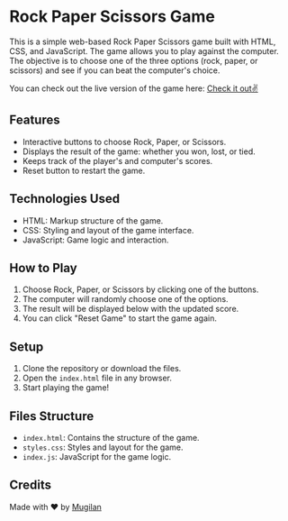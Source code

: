 # Rock Paper Scissors Game

This is a simple web-based Rock Paper Scissors game built with HTML, CSS, and JavaScript. The game allows you to play against the computer. The objective is to choose one of the three options (rock, paper, or scissors) and see if you can beat the computer's choice.

You can check out the live version of the game here: [Check it out✌️](https://rockpaperscissormugilan.netlify.app)

## Features

- Interactive buttons to choose Rock, Paper, or Scissors.
- Displays the result of the game: whether you won, lost, or tied.
- Keeps track of the player's and computer's scores.
- Reset button to restart the game.

## Technologies Used

- HTML: Markup structure of the game.
- CSS: Styling and layout of the game interface.
- JavaScript: Game logic and interaction.

## How to Play

1. Choose Rock, Paper, or Scissors by clicking one of the buttons.
2. The computer will randomly choose one of the options.
3. The result will be displayed below with the updated score.
4. You can click "Reset Game" to start the game again.

## Setup

1. Clone the repository or download the files.
2. Open the `index.html` file in any browser.
3. Start playing the game!

## Files Structure

- `index.html`: Contains the structure of the game.
- `styles.css`: Styles and layout for the game.
- `index.js`: JavaScript for the game logic.

## Credits

Made with ❤️ by [Mugilan](https://www.mugilans.in)
